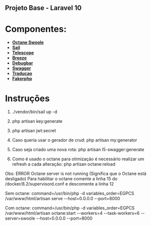 ## Projeto Base - Laravel 10

# Componentes:

- **[Octane Swoole](https://laravel.com/docs/10.x/octane)**
- **[Sail](https://laravel.com/docs/10.x/sail)**
- **[Telescope](https://laravel.com/docs/10.x/telescope)**
- **[Breeze](https://laravel.com/docs/10.x/starter-kits#breeze-and-next)**
- **[Debugbar](https://github.com/barryvdh/laravel-debugbar)**
- **[Swagger](https://github.com/darkaonline/l5-swagger)**
- **[Traducao](https://github.com/lucascudo/laravel-pt-BR-localization)**
- **[Fakerphp](https://fakerphp.github.io/)**


# Instruções

1) ./vendor/bin/sail up -d

2) php artisan key:generate

3) php artisan jwt:secret

4) Caso queria usar o gerador de crud:   php artisan my:generator
   
5) Caso seja criado uma nova rota:  php artisan l5-swagger:generate  

6) Como é usado o octane para otimização é necessário realizar um refresh a cada alteração:  php artisan octane:reload 


Obs: ERROR  Octane server is not running  (Significa que o Octane está desligado)
Para habilitar o octane comente a linha 15 do /docker/8.2/supervisord.conf e descomente a linha 12

Sem octane: command=/usr/bin/php -d variables_order=EGPCS /var/www/html/artisan serve --host=0.0.0.0 --port=8000

Com octane: command=/usr/bin/php -d variables_order=EGPCS /var/www/html/artisan octane:start --workers=4 --task-workers=6 --server=swoole --host=0.0.0.0 --port=8000